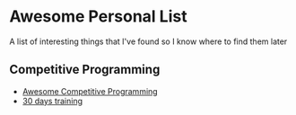 # Awesome Personal List
A list of interesting things that I've found so I know where to find them later

## Competitive Programming
- [Awesome Competitive Programming](https://github.com/lnishan/awesome-competitive-programming)
- [30 days training](https://codeforces.com/topic/82677/en7)
